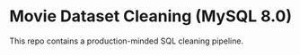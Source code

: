 # Movie Dataset Cleaning (MySQL 8.0)

This repo contains a production-minded SQL cleaning pipeline.
